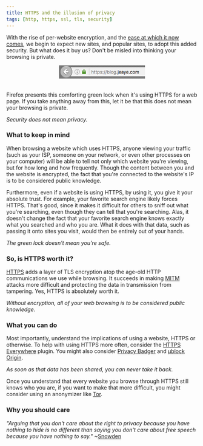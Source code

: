 ```yaml
---
title: HTTPS and the illusion of privacy
tags: [http, https, ssl, tls, security]
---
```


With the rise of per-website encryption, and the
[ease at which it now comes](https://blog.jeaye.com/2016/03/01/github-pages-https/),
we begin to expect new sites, and popular sites, to adopt this added security.
But what does it buy us? Don't be misled into thinking your browsing is private.

<div style="text-align:center">
<a href="{{ site.blog_url }}/img/vim-qt/vim-qt.png" target="_blank">
<img alt="vim-qt default screen shot"
     src="/img/https-illusion/blog-jeaye.png" />
</a>
<br/> <br/>
</div>

Firefox presents this comforting green lock when it's using HTTPS for a web
page. If you take anything away from this, let it be that this does not mean
your browsing is private.

*Security does not mean privacy.*

### What to keep in mind
When browsing a website which uses HTTPS, anyone viewing your traffic (such as
your ISP, someone on your network, or even other processes on your computer)
will be able to tell not only which website you're viewing, but for how long and
how frequently. Though the content between you and the website is encrypted, the
fact that you're connected to the website's IP is to be considered public
knowledge.

Furthermore, even if a website is using HTTPS, by using it, you give it your
absolute trust. For example, your favorite search engine likely forces HTTPS.
That's good, since it makes it difficult for others to sniff out what you're
searching, even though they can tell that you're searching. Alas, it doesn't
change the fact that your favorite search engine knows exactly what you
searched and who you are. What it does with that data, such as passing it onto
sites you visit, would then be entirely out of your hands.

*The green lock doesn't mean you're safe.*

### So, is HTTPS worth it?
[HTTPS](https://en.wikipedia.org/wiki/Https) adds a layer of TLS encryption atop
the age-old HTTP communications we use while browsing. It succeeds in making
[MITM](https://en.wikipedia.org/wiki/Man-in-the-middle_attack) attacks more
difficult and protecting the data in transmission from tampering. Yes, HTTPS is
absolutely worth it.

*Without encryption, all of your web browsing is to be considered public knowledge.*

### What you can do
Most importantly, understand the implications of using a website, HTTPS or
otherwise. To help with using HTTPS more often, consider the
[HTTPS Everywhere](https://www.eff.org/https-everywhere) plugin. You might also
consider [Privacy Badger](https://www.eff.org/privacybadger) and
[μblock Origin](https://addons.mozilla.org/en-US/firefox/addon/ublock-origin/).

*As soon as that data has been shared, you can never take it back.*

Once you understand that every website you browse through HTTPS still knows who
you are, if you want to make that more difficult, you might consider using an
anonymizer like [Tor](https://www.torproject.org/).

### Why you should care
*"Arguing that you don't care about the right to privacy because you have
nothing to hide is no different than saying you don't care about free speech
because you have nothing to say."* ~[Snowden](https://en.wikipedia.org/wiki/Nothing_to_hide_argument)

